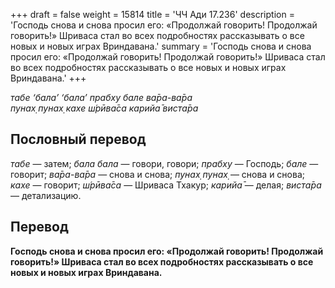 +++
draft = false
weight = 15814
title = 'ЧЧ Ади 17.236'
description = 'Господь снова и снова просил его: «Продолжай говорить! Продолжай говорить!» Шриваса стал во всех подробностях рассказывать о все новых и новых играх Вриндавана.'
summary = 'Господь снова и снова просил его: «Продолжай говорить! Продолжай говорить!» Шриваса стал во всех подробностях рассказывать о все новых и новых играх Вриндавана.'
+++

_табе ‘бала’ ‘бала’ прабху бале ва̄ра-ва̄ра  
пунах̣ пунах̣ кахе ш́рӣва̄са карийа̄ виста̄ра_

## Пословный перевод

_табе_ — затем; _бала_ _бала_ — говори, говори; _прабху_ — Господь; _бале_ — говорит; _ва̄ра_\-_ва̄ра_ — снова и снова; _пунах̣_ _пунах̣_ — снова и снова; _кахе_ — говорит; _ш́рӣва̄са_ — Шриваса Тхакур; _карийа̄_ — делая; _виста̄ра_ — детализацию.

## Перевод

**Господь снова и снова просил его: «Продолжай говорить! Продолжай говорить!» Шриваса стал во всех подробностях рассказывать о все новых и новых играх Вриндавана.**
